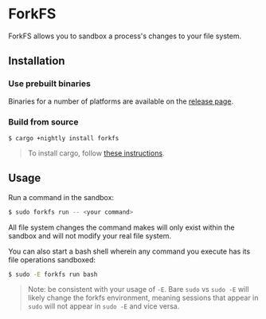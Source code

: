 # ForkFS

ForkFS allows you to sandbox a process's changes to your file system.

## Installation

### Use prebuilt binaries

Binaries for a number of platforms are available on the
[release page](https://github.com/SUPERCILEX/forkfs/releases/latest).

### Build from source

```console,ignore
$ cargo +nightly install forkfs
```

> To install cargo, follow
> [these instructions](https://doc.rust-lang.org/cargo/getting-started/installation.html).

## Usage

Run a command in the sandbox:

```sh
$ sudo forkfs run -- <your command>
```

All file system changes the command makes will only exist within the sandbox and will not modify
your real file system.

You can also start a bash shell wherein any command you execute has its file operations sandboxed:

```sh
$ sudo -E forkfs run bash
```

> Note: be consistent with your usage of `-E`. Bare `sudo` vs `sudo -E` will likely change the
> forkfs environment, meaning sessions that appear in `sudo` will not appear in `sudo -E` and vice
> versa.
